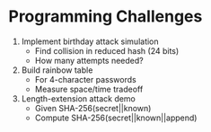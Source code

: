 # Programming Challenges
1. Implement birthday attack simulation
   - Find collision in reduced hash (24 bits)
   - How many attempts needed?
2. Build rainbow table
   - For 4-character passwords
   - Measure space/time tradeoff
3. Length-extension attack demo
   - Given SHA-256(secret||known)
   - Compute SHA-256(secret||known||append)
